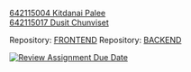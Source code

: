 [642115004 Kitdanai Palee ](https://github.com/KPX1164) <br/>
[642115017 Dusit Chunviset ](https://github.com/DeitYzS) <br/>

Repository: [FRONTEND](https://github.com/DeitYzS/project-02-discode-version-0-2-frontend) 
Repository: [BACKEND](https://github.com/SE331-2023-project1/project-02-discode-version-0-2) <br/>


[![Review Assignment Due Date](https://classroom.github.com/assets/deadline-readme-button-24ddc0f5d75046c5622901739e7c5dd533143b0c8e959d652212380cedb1ea36.svg)](https://classroom.github.com/a/lqwrJucr)


